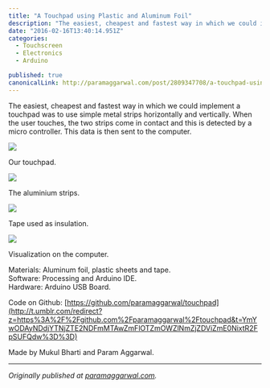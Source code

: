 ```yaml
---
title: "A Touchpad using Plastic and Aluminum Foil"
description: "The easiest, cheapest and fastest way in which we could implement a touchpad was to use simple metal strips horizontally and vertically. When the user touches, the two strips come in contact and this…"
date: "2016-02-16T13:40:14.951Z"
categories: 
  - Touchscreen
  - Electronics
  - Arduino

published: true
canonicalLink: http://paramaggarwal.com/post/2809347708/a-touchpad-using-plastic-and-aluminum-foil
---
```


The easiest, cheapest and fastest way in which we could implement a touchpad was to use simple metal strips horizontally and vertically. When the user touches, the two strips come in contact and this is detected by a micro controller. This data is then sent to the computer.

![](./asset-1.jpg)

Our touchpad.

![](./asset-2.jpg)

The aluminium strips.

![](./asset-3.jpg)

Tape used as insulation.

![](./asset-4.jpg)

Visualization on the computer.

Materials: Aluminum foil, plastic sheets and tape.  
Software: Processing and Arduino IDE.  
Hardware: Arduino USB Board.

Code on Github: [https://github.com/paramaggarwal/touchpad](http://t.umblr.com/redirect?z=https%3A%2F%2Fgithub.com%2Fparamaggarwal%2Ftouchpad&t=YmYwODAyNDdjYTNjZTE2NDFmMTAwZmFlOTZmOWZlNmZjZDViZmE0NixtR2FpSUFQdw%3D%3D)

Made by Mukul Bharti and Param Aggarwal.

---

_Originally published at_ [_paramaggarwal.com_](http://paramaggarwal.com/post/2809347708/a-touchpad-using-plastic-and-aluminum-foil)_._
